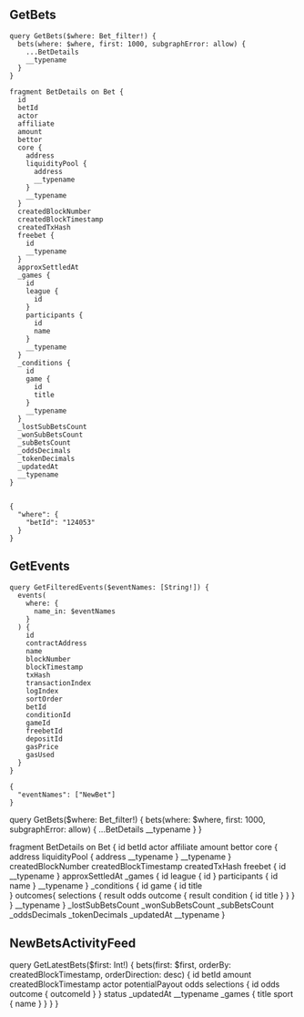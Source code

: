 ## GetBets

```
query GetBets($where: Bet_filter!) {
  bets(where: $where, first: 1000, subgraphError: allow) {
    ...BetDetails
    __typename
  }
}

fragment BetDetails on Bet {
  id
  betId
  actor
  affiliate
  amount
  bettor
  core {
    address
    liquidityPool {
      address
      __typename
    }
    __typename
  }
  createdBlockNumber
  createdBlockTimestamp
  createdTxHash
  freebet {
    id
    __typename
  }
  approxSettledAt
  _games {
    id
    league {
      id
    }
    participants {
      id
      name
    }
    __typename
  }
  _conditions {
    id
    game {
      id
      title      
    }
    __typename
  }
  _lostSubBetsCount
  _wonSubBetsCount
  _subBetsCount
  _oddsDecimals
  _tokenDecimals
  _updatedAt
  __typename
}


{
  "where": {
    "betId": "124053"
  }
}
```

## GetEvents

```
query GetFilteredEvents($eventNames: [String!]) {
  events(
    where: {
      name_in: $eventNames
    }
  ) {
    id
    contractAddress
    name
    blockNumber
    blockTimestamp
    txHash
    transactionIndex
    logIndex
    sortOrder
    betId
    conditionId
    gameId
    freebetId
    depositId
    gasPrice
    gasUsed
  }
}

{
  "eventNames": ["NewBet"]
}
``` 








query GetBets($where: Bet_filter!) {
  bets(where: $where, first: 1000, subgraphError: allow) {
    ...BetDetails
    __typename
  }
}

fragment BetDetails on Bet {
  id
  betId
  actor
  affiliate
  amount
  bettor
  core {
    address
    liquidityPool {
      address
      __typename
    }
    __typename
  }
  createdBlockNumber
  createdBlockTimestamp
  createdTxHash
  freebet {
    id
    __typename
  }
  approxSettledAt
  _games {
    id
    league {
      id
    }
    participants {
      id
      name
    }
    __typename
  }
  _conditions {
    id
    game {
      id
      title      
    }
    outcomes{
      selections {
        result
        odds
        outcome {
          result
          condition {
            id
            title
          }
        }
      }
    }
    __typename
  }
  _lostSubBetsCount
  _wonSubBetsCount
  _subBetsCount
  _oddsDecimals
  _tokenDecimals
  _updatedAt
  __typename
}



## NewBetsActivityFeed

query GetLatestBets($first: Int!) {
  bets(first: $first, orderBy: createdBlockTimestamp, orderDirection: desc) {
    id
    betId
    amount
    createdBlockTimestamp
    actor
    potentialPayout
    odds
    selections {
      id
      odds
      outcome {
        outcomeId
      }
    }
    status
    _updatedAt
    __typename
    _games {
      title
      sport {
        name
      }
    }
  }
}